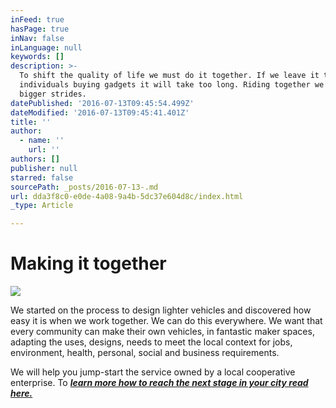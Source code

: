 ```yaml
---
inFeed: true
hasPage: true
inNav: false
inLanguage: null
keywords: []
description: >-
  To shift the quality of life we must do it together. If we leave it to
  individuals buying gadgets it will take too long. Riding together we can make
  bigger strides.
datePublished: '2016-07-13T09:45:54.499Z'
dateModified: '2016-07-13T09:45:41.401Z'
title: ''
author:
  - name: ''
    url: ''
authors: []
publisher: null
starred: false
sourcePath: _posts/2016-07-13-.md
url: dda3f8c0-e0de-4a08-9a4b-5dc37e604d8c/index.html
_type: Article

---
```

# Making it together
![](https://the-grid-user-content.s3-us-west-2.amazonaws.com/5f63f38f-a354-4653-972b-50d90e19c8d0.png)

We started on the process to design lighter vehicles and discovered how easy it is when we work together. We can do this everywhere. We want that every community can make their own vehicles, in fantastic maker spaces, adapting the uses, designs, needs to meet the local context for jobs, environment, health, personal, social and business requirements.

We will help you jump-start the service owned by a local cooperative enterprise. To **_[learn more how to reach the next stage in your city read here.][0]_**

[0]: /